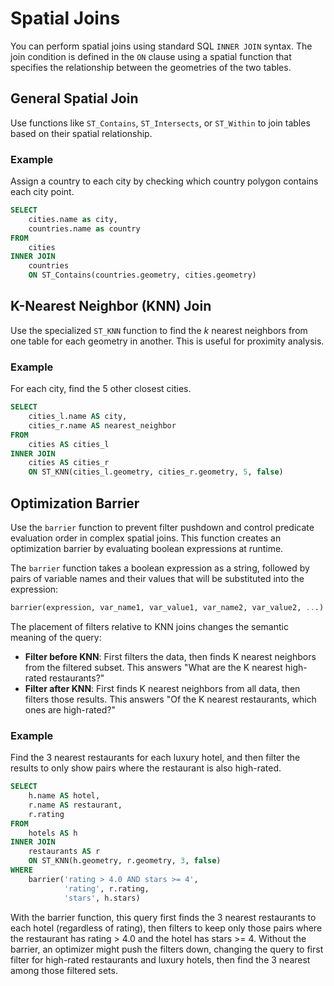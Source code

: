 <!---
  Licensed to the Apache Software Foundation (ASF) under one
  or more contributor license agreements.  See the NOTICE file
  distributed with this work for additional information
  regarding copyright ownership.  The ASF licenses this file
  to you under the Apache License, Version 2.0 (the
  "License"); you may not use this file except in compliance
  with the License.  You may obtain a copy of the License at

    http://www.apache.org/licenses/LICENSE-2.0

  Unless required by applicable law or agreed to in writing,
  software distributed under the License is distributed on an
  "AS IS" BASIS, WITHOUT WARRANTIES OR CONDITIONS OF ANY
  KIND, either express or implied.  See the License for the
  specific language governing permissions and limitations
  under the License.
-->

# Spatial Joins

You can perform spatial joins using standard SQL `INNER JOIN` syntax. The join condition is defined in the `ON` clause using a spatial function that specifies the relationship between the geometries of the two tables.

## General Spatial Join

Use functions like `ST_Contains`, `ST_Intersects`, or `ST_Within` to join tables based on their spatial relationship.

### Example

Assign a country to each city by checking which country polygon contains each city point.

```sql
SELECT
    cities.name as city,
    countries.name as country
FROM
    cities
INNER JOIN
    countries
    ON ST_Contains(countries.geometry, cities.geometry)
```

## K-Nearest Neighbor (KNN) Join

Use the specialized `ST_KNN` function to find the *k* nearest neighbors from one table for each geometry in another. This is useful for proximity analysis.

### Example

For each city, find the 5 other closest cities.

```sql
SELECT
    cities_l.name AS city,
    cities_r.name AS nearest_neighbor
FROM
    cities AS cities_l
INNER JOIN
    cities AS cities_r
    ON ST_KNN(cities_l.geometry, cities_r.geometry, 5, false)
```

## Optimization Barrier

Use the `barrier` function to prevent filter pushdown and control predicate evaluation order in complex spatial joins. This function creates an optimization barrier by evaluating boolean expressions at runtime.

The `barrier` function takes a boolean expression as a string, followed by pairs of variable names and their values that will be substituted into the expression:

```sql
barrier(expression, var_name1, var_value1, var_name2, var_value2, ...)
```

The placement of filters relative to KNN joins changes the semantic meaning of the query:

- **Filter before KNN**: First filters the data, then finds K nearest neighbors from the filtered subset. This answers "What are the K nearest high-rated restaurants?"
- **Filter after KNN**: First finds K nearest neighbors from all data, then filters those results. This answers "Of the K nearest restaurants, which ones are high-rated?"

### Example

Find the 3 nearest restaurants for each luxury hotel, and then filter the results
to only show pairs where the restaurant is also high-rated.

```sql
SELECT
    h.name AS hotel,
    r.name AS restaurant,
    r.rating
FROM
    hotels AS h
INNER JOIN
    restaurants AS r
    ON ST_KNN(h.geometry, r.geometry, 3, false)
WHERE
    barrier('rating > 4.0 AND stars >= 4',
            'rating', r.rating,
            'stars', h.stars)
```

With the barrier function, this query first finds the 3 nearest restaurants to each hotel (regardless of rating), then filters to keep only those pairs where the restaurant has rating > 4.0 and the hotel has stars >= 4. Without the barrier, an optimizer might push the filters down, changing the query to first filter for high-rated restaurants and luxury hotels, then find the 3 nearest among those filtered sets.
